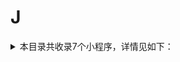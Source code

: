 # J
<details>
<summary>
本目录共收录7个小程序，详情见如下：
</summary>

- [交通银行](https://quantumult.app/x/open-app/add-resource?remote-resource=%7B%22rewrite_remote%22%3A%20%5B%22https%3A%2F%2Fraw.githubusercontent.com%2Fzirawell%2FR-Store%2Fmain%2FRule%2FQuanX%2FAdblock%2FApplet%2FWechat%2FJ%2F%E4%BA%A4%E9%80%9A%E9%93%B6%E8%A1%8C%2Frewrite%2Fbankcomm.conf%2C%20tag%3D%E4%BA%A4%E9%80%9A%E9%93%B6%E8%A1%8C%22%5D%7D)
- [京东快递](https://quantumult.app/x/open-app/add-resource?remote-resource=%7B%22rewrite_remote%22%3A%20%5B%22https%3A%2F%2Fraw.githubusercontent.com%2Fzirawell%2FR-Store%2Fmain%2FRule%2FQuanX%2FAdblock%2FApplet%2FWechat%2FJ%2F%E4%BA%AC%E4%B8%9C%E5%BF%AB%E9%80%92%2Frewrite%2Fjdexpress.conf%2C%20tag%3D%E4%BA%AC%E4%B8%9C%E5%BF%AB%E9%80%92%22%5D%7D)
- [建融家园](https://quantumult.app/x/open-app/add-resource?remote-resource=%7B%22rewrite_remote%22%3A%20%5B%22https%3A%2F%2Fraw.githubusercontent.com%2Fzirawell%2FR-Store%2Fmain%2FRule%2FQuanX%2FAdblock%2FApplet%2FWechat%2FJ%2F%E5%BB%BA%E8%9E%8D%E5%AE%B6%E5%9B%AD%2Frewrite%2FccbHome.conf%2C%20tag%3D%E5%BB%BA%E8%9E%8D%E5%AE%B6%E5%9B%AD%22%5D%7D)
- [极兔快递](https://quantumult.app/x/open-app/add-resource?remote-resource=%7B%22rewrite_remote%22%3A%20%5B%22https%3A%2F%2Fraw.githubusercontent.com%2Fzirawell%2FR-Store%2Fmain%2FRule%2FQuanX%2FAdblock%2FApplet%2FWechat%2FJ%2F%E6%9E%81%E5%85%94%E5%BF%AB%E9%80%92%2Frewrite%2Fjtexpress.conf%2C%20tag%3D%E6%9E%81%E5%85%94%E5%BF%AB%E9%80%92%22%5D%7D)
- [街电](https://quantumult.app/x/open-app/add-resource?remote-resource=%7B%22rewrite_remote%22%3A%20%5B%22https%3A%2F%2Fraw.githubusercontent.com%2Fzirawell%2FR-Store%2Fmain%2FRule%2FQuanX%2FAdblock%2FApplet%2FWechat%2FJ%2F%E8%A1%97%E7%94%B5%2Frewrite%2Fjiediankeji.conf%2C%20tag%3D%E8%A1%97%E7%94%B5%22%5D%7D)
- [金地广场](https://quantumult.app/x/open-app/add-resource?remote-resource=%7B%22rewrite_remote%22%3A%20%5B%22https%3A%2F%2Fraw.githubusercontent.com%2Fzirawell%2FR-Store%2Fmain%2FRule%2FQuanX%2FAdblock%2FApplet%2FWechat%2FJ%2F%E9%87%91%E5%9C%B0%E5%B9%BF%E5%9C%BA%2Frewrite%2Fgemdale.conf%2C%20tag%3D%E9%87%91%E5%9C%B0%E5%B9%BF%E5%9C%BA%22%5D%7D)
- [锦江酒店预定](https://quantumult.app/x/open-app/add-resource?remote-resource=%7B%22rewrite_remote%22%3A%20%5B%22https%3A%2F%2Fraw.githubusercontent.com%2Fzirawell%2FR-Store%2Fmain%2FRule%2FQuanX%2FAdblock%2FApplet%2FWechat%2FJ%2F%E9%94%A6%E6%B1%9F%E9%85%92%E5%BA%97%E9%A2%84%E5%AE%9A%2Frewrite%2Fbestwehotel.conf%2C%20tag%3D%E9%94%A6%E6%B1%9F%E9%85%92%E5%BA%97%E9%A2%84%E5%AE%9A%22%5D%7D)

</details>